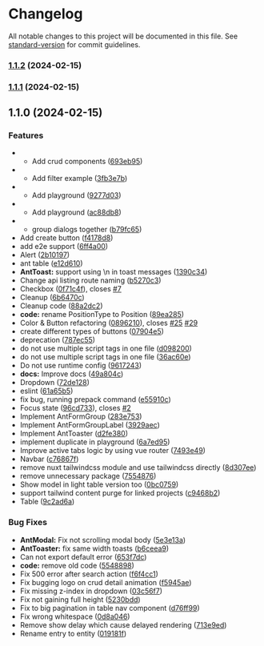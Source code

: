# Changelog

All notable changes to this project will be documented in this file. See [standard-version](https://github.com/conventional-changelog/standard-version) for commit guidelines.

### [1.1.2](https://github.com/antify/ui-module/compare/v1.1.1...v1.1.2) (2024-02-15)

### [1.1.1](https://github.com/antify/ui-module/compare/v1.1.0...v1.1.1) (2024-02-15)

## 1.1.0 (2024-02-15)


### Features

* - Add crud components ([693eb95](https://github.com/antify/ui-module/commit/693eb9593cf861e3ce06488e3879deb6a8e86597))
* - Add filter example ([3fb3e7b](https://github.com/antify/ui-module/commit/3fb3e7b7f707ea8562b6fbc5616d912f1aff19f4))
* - Add playground ([9277d03](https://github.com/antify/ui-module/commit/9277d033362d15fb58aa78e2716ec08a47a92617))
* - Add playground ([ac88db8](https://github.com/antify/ui-module/commit/ac88db823229d56b7cb33aacff79077532ae53b2))
* - group dialogs together ([b79fc65](https://github.com/antify/ui-module/commit/b79fc65dde695a997d559a10d35ebac049af378f))
* Add create button ([f4178d8](https://github.com/antify/ui-module/commit/f4178d8f779601de8899afad92f4cc9344df16df))
* add e2e support ([6ff4a00](https://github.com/antify/ui-module/commit/6ff4a00f2f30d5486c65b9ae4d0256094a941802))
* Alert ([2b10197](https://github.com/antify/ui-module/commit/2b101979f4c931d5a095ab9daf199e4afe1b21cb))
* ant table ([e12d610](https://github.com/antify/ui-module/commit/e12d61046c242e6ec0f03d92c1ec29d0e08d9758))
* **AntToast:** support using \n in toast messages ([1390c34](https://github.com/antify/ui-module/commit/1390c347ac13e3104c3a29cbf931c84558bbaee8))
* Change api listing route naming ([b5270c3](https://github.com/antify/ui-module/commit/b5270c368e379bd941a356aa5af4e624238aa5c5))
* Checkbox ([0f71c4f](https://github.com/antify/ui-module/commit/0f71c4fe2b7baf38884b3d7f29eaa058b4e398d1)), closes [#7](https://github.com/antify/ui-module/issues/7)
* Cleanup ([6b6470c](https://github.com/antify/ui-module/commit/6b6470ccc4abd1e411a684b76231cec17453b6d7))
* Cleanup code ([88a2dc2](https://github.com/antify/ui-module/commit/88a2dc21ecdf02303e8372ca1445f615b723574c))
* **code:** rename PositionType to Position ([89ea285](https://github.com/antify/ui-module/commit/89ea285648c76cd05f4e21f636ef25b70a5f028c))
* Color & Button refactoring ([0896210](https://github.com/antify/ui-module/commit/08962107ed0c73fb88d55c98564ecd4db2c8a7e3)), closes [#25](https://github.com/antify/ui-module/issues/25) [#29](https://github.com/antify/ui-module/issues/29)
* create different types of buttons ([07904e5](https://github.com/antify/ui-module/commit/07904e5faadccd3e3ba1f9b32a97687d70400694))
* deprecation ([787ec55](https://github.com/antify/ui-module/commit/787ec5590d4299b3209162cb8c45847df61dbba9))
* do not use multiple script tags in one file ([d098200](https://github.com/antify/ui-module/commit/d0982000f02c11626a0c343066cd45205c02a158))
* do not use multiple script tags in one file ([36ac60e](https://github.com/antify/ui-module/commit/36ac60ec610bb1d98fb318c9aa09ae2f526fad33))
* Do not use runtime config ([9617243](https://github.com/antify/ui-module/commit/96172437571061b9a4b69b70d680449896be699d))
* **docs:** Improve docs ([49a804c](https://github.com/antify/ui-module/commit/49a804cf0daa87d9d93b65ea306971784f259104))
* Dropdown ([72de128](https://github.com/antify/ui-module/commit/72de12865d1272c6b06267da5dc7ae6fe0ef6ceb))
* eslint ([61a65b5](https://github.com/antify/ui-module/commit/61a65b5fe9196ab30282f766da464f69227a74ea))
* fix bug, running prepack command ([e55910c](https://github.com/antify/ui-module/commit/e55910c5402fd7a5e8adadc3ab658f92664f6166))
* Focus state ([96cd733](https://github.com/antify/ui-module/commit/96cd733a20a923ed8060326b1a89f6c02b0d8d78)), closes [#2](https://github.com/antify/ui-module/issues/2)
* Implement AntFormGroup ([283e753](https://github.com/antify/ui-module/commit/283e7539ac90f9fa803fe2941a8d8c3205ea1a02))
* Implement AntFormGroupLabel ([3929aec](https://github.com/antify/ui-module/commit/3929aec8570466551a127894d47fd78edfbc452c))
* Implement AntToaster ([d2fe380](https://github.com/antify/ui-module/commit/d2fe380ad52f05d5145c00d3e2819e056b38d461))
* implement duplicate in playground ([6a7ed95](https://github.com/antify/ui-module/commit/6a7ed95f7c9e0ff0fef6641c6e47aeccf7609c11))
* Improve active tabs logic by using vue router ([7493e49](https://github.com/antify/ui-module/commit/7493e493691ea3e6b9b2987aa5d04e0cae5656a7))
* Navbar ([c76867f](https://github.com/antify/ui-module/commit/c76867fdacd055e73e116ef120ccea64ec16ac0f))
* remove nuxt tailwindcss module and use tailwindcss directly ([8d307ee](https://github.com/antify/ui-module/commit/8d307eefe08a2a5f3df9f30e10ef8e5062128bb2))
* remove unnecessary package ([7554876](https://github.com/antify/ui-module/commit/7554876ca10e64f61a42b17a6268064860042d46))
* Show model in light table version too ([0bc0759](https://github.com/antify/ui-module/commit/0bc0759835e578f7350d8f8662fdadd85216685c))
* support tailwind content purge for linked projects ([c9468b2](https://github.com/antify/ui-module/commit/c9468b272f8d28117fc7c73e6f9d74765c7ebb9b))
* Table ([9c2ad6a](https://github.com/antify/ui-module/commit/9c2ad6aa0003b19411be20217c73b7afd86cf760))


### Bug Fixes

* **AntModal:** Fix not scrolling modal body ([5e3e13a](https://github.com/antify/ui-module/commit/5e3e13aee72d05b78ed9c1a6833df4a556a8800c))
* **AntToaster:** fix same width toasts ([b6ceea9](https://github.com/antify/ui-module/commit/b6ceea9514da5fc0c5e0a7c31db003e07739d9c7))
* Can not export default error ([653f7dc](https://github.com/antify/ui-module/commit/653f7dc36603afe7e48d925cbe72d7ecce9219d3))
* **code:** remove old code ([5548898](https://github.com/antify/ui-module/commit/55488988da9d045fbe2e4b48db545d24ad224af3))
* Fix 500 error after search action ([f6f4cc1](https://github.com/antify/ui-module/commit/f6f4cc1d589e5825a934d3cb8e883ca779295aa7))
* Fix bugging logo on crud detail animation ([f5945ae](https://github.com/antify/ui-module/commit/f5945aef154ad1bdcb70791e35ad5ae0ef1c8c86))
* Fix missing z-index in dropdown ([03c56f7](https://github.com/antify/ui-module/commit/03c56f7fd99b05026d13ec925e4269049da3dbd3))
* Fix not gaining full height ([5230bdd](https://github.com/antify/ui-module/commit/5230bdd52f09cad67fdd866ced6515544e76f8e6))
* Fix to big pagination in table nav component ([d76ff99](https://github.com/antify/ui-module/commit/d76ff990d8e33d04d4eb4f0d5fecacaf04397b9c))
* Fix wrong whitespace ([0d8a046](https://github.com/antify/ui-module/commit/0d8a04695302bb04ec2f4f8ca64cfa453fdab5b2))
* Remove show delay which cause delayed rendering ([713e9ed](https://github.com/antify/ui-module/commit/713e9ed4e361a924f4b648d567b047d0f5ed0e4e))
* Rename entry to entity ([019181f](https://github.com/antify/ui-module/commit/019181fe437b11fd59f57d18b6a671eba01ed7a8))
